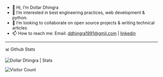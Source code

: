 - 👋 Hi, I’m Dollar Dhingra
- 👀 I’m interested in best engineering practices, web development & python.
- 💞️ I’m looking to collaborate on open source projects & writing technical articles
- 📫 How to reach me: Email: ddhingra1991@gmil.com | [linkedin](https://www.linkedin.com/in/dollardhingra)

---

<summary>📊 Github Stats</summary>

<p> <img src="https://github-readme-stats.vercel.app/api?username=dollardhingra&show_icons=true&theme=gotham" alt="Dollar Dhingra | Stats" />




 ![Visitor Count](https://profile-counter.glitch.me/{dollardhingra}/count.svg)

<!---
dollardhingra/dollardhingra is a ✨ special ✨ repository because its `README.md` (this file) appears on your GitHub profile.
You can click the Preview link to take a look at your changes.
--->
